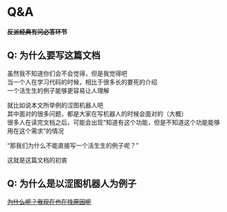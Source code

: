 # Q&A

**~~反派经典有问必答环节~~**

## Q: 为什么要写这篇文档

虽然我不知道你们会不会觉得，但是我觉得吧  
当一个人在学习代码的时候，相比于很多长的要死的介绍  
一个活生生的例子能够更容易让人理解

就比如说本文所举例的涩图机器人吧  
其中面对的很多问题，都是大家在写机器人的时候会面对的（大概）  
很多人在读完文档之后，可能会出现“知道有这个功能，但是不知道这个功能能够用在这个需求”的情况  

“那我们为什么不能直接写一个活生生的例子呢？”

这就是这篇文档的初衷

## Q: 为什么是以涩图机器人为例子

~~[为什么呢？我现在也在找原因呢](https://zh.moegirl.org.cn/%E4%B8%BA%E4%BB%80%E4%B9%88%E5%91%A2%EF%BC%9F%E6%88%91%E7%8E%B0%E5%9C%A8%E4%B9%9F%E5%9C%A8%E6%89%BE%E5%8E%9F%E5%9B%A0%E5%91%A2)~~
